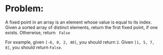 # Problem:
A fixed point in an array is an element whose value is equal to its index. 
Given a sorted array of distinct elements, return the first fixed point, if one exists. Otherwise, 
return ``` False```

For example, given ```[-6, 0, 2, 40]```, you should return ```2```. Given ```[1, 5, 7, 8]```, you should return ```False```.
